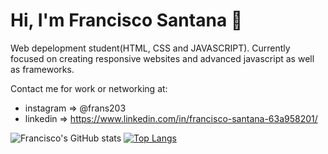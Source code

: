 # Hi, I'm Francisco Santana :wave: 
Web depelopment  student(HTML, CSS and JAVASCRIPT).
Currently focused on creating responsive websites and advanced javascript as well as frameworks. 

Contact me for work or networking at:
- instagram => @frans203 
- linkedin => https://www.linkedin.com/in/francisco-santana-63a958201/

![Francisco's GitHub stats](https://github-readme-stats.vercel.app/api?username=frans203&show_icons=true&theme=dracula) [![Top Langs](https://github-readme-stats.vercel.app/api/top-langs/?username=frans203&layout=compact)](https://github.com/anuraghazra/github-readme-stats)
<!---
frans203/frans203 is a ✨ special ✨ repository because its `README.md` (this file) appears on your GitHub profile.
You can click the Preview link to take a look at your changes.
--->
